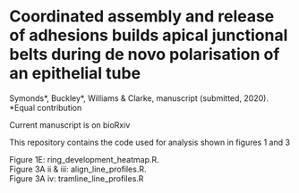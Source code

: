 # Coordinated assembly and release of adhesions builds apical junctional belts during de novo polarisation of an epithelial tube

Symonds*, Buckley*, Williams & Clarke, manuscript (submitted, 2020).  
*Equal contribution

Current manuscript is on bioRxiv

This repository contains the code used for analysis shown in figures 1 and 3

Figure 1E: ring_development_heatmap.R.  
Figure 3A ii & iii: align_line_profiles.R.  
Figure 3A iv: tramline_line_profiles.R

